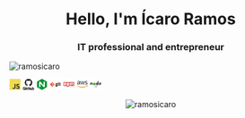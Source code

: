 <h1 align="center">Hello, I'm Ícaro Ramos</h1>
<h3 align="center">IT professional and entrepreneur</h3>
<p align="left"> <img src="https://komarev.com/ghpvc/?username=ramosicaro" alt="ramosicaro" /> </p>

<p align="left">
<img src="https://raw.githubusercontent.com/devicons/devicon/master/icons/javascript/javascript-original.svg" alt="javascript" width="20" height="20"/>
<img src="https://raw.githubusercontent.com/devicons/devicon/master/icons/github/github-original-wordmark.svg" alt="github" width="20" height="20"/>
<img src="https://raw.githubusercontent.com/devicons/devicon/master/icons/nginx/nginx-original.svg" alt="nginx" width="20" height="20"/>
<img src="https://raw.githubusercontent.com/devicons/devicon/master/icons/git/git-original-wordmark.svg" alt="git" width="20" height="20"/>
<img src="https://raw.githubusercontent.com/devicons/devicon/master/icons/npm/npm-original-wordmark.svg" alt="npm" width="20" height="20"/>
<img src="https://raw.githubusercontent.com/devicons/devicon/master/icons/amazonwebservices/amazonwebservices-original-wordmark.svg" alt="aws" width="20" height="20"/>
<img src="https://raw.githubusercontent.com/devicons/devicon/master/icons/nodejs/nodejs-original-wordmark.svg" alt="nodejs" width="20" height="20"/></p><p align="center">
<img src="https://github-readme-stats.vercel.app/api?username=ramosicaro" alt="ramosicaro"/> 
</p>

